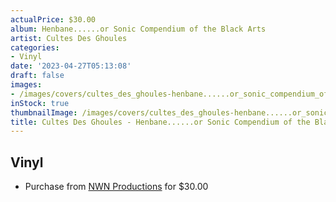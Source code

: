 ```yaml
---
actualPrice: $30.00
album: Henbane......or Sonic Compendium of the Black Arts
artist: Cultes Des Ghoules
categories:
- Vinyl
date: '2023-04-27T05:13:08'
draft: false
images:
- /images/covers/cultes_des_ghoules-henbane......or_sonic_compendium_of_the_black_arts.jpg
inStock: true
thumbnailImage: /images/covers/cultes_des_ghoules-henbane......or_sonic_compendium_of_the_black_arts-thumb.jpg
title: Cultes Des Ghoules - Henbane......or Sonic Compendium of the Black Arts
---
```


## Vinyl
* Purchase from [NWN Productions](http://shop.nwnprod.com/index.php?route=product/product&path=75&product_id=29993&sort=pd.name&order=ASC) for $30.00
